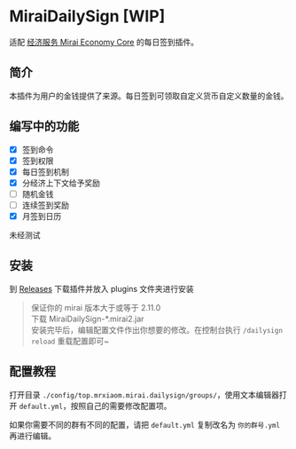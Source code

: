 # MiraiDailySign [WIP]

适配 [经济服务 Mirai Economy Core](https://github.com/cssxsh/mirai-economy-core) 的每日签到插件。

## 简介

本插件为用户的金钱提供了来源。每日签到可领取自定义货币自定义数量的金钱。

## 编写中的功能

* [x] 签到命令
* [x] 签到权限
* [x] 每日签到机制
* [x] 分经济上下文给予奖励
* [ ] 随机金钱
* [ ] 连续签到奖励
* [x] 月签到日历

未经测试

## 安装

到 [Releases](https://github.com/MrXiaoM/MiraiDailySign/releases) 下载插件并放入 plugins 文件夹进行安装

> 保证你的 mirai 版本大于或等于 2.11.0  
> 下载 MiraiDailySign-*.mirai2.jar  
> 安装完毕后，编辑配置文件作出你想要的修改。在控制台执行 `/dailysign reload` 重载配置即可~

## 配置教程

打开目录 `./config/top.mrxiaom.mirai.dailysign/groups/`，使用文本编辑器打开 `default.yml`，按照自己的需要修改配置项。

如果你需要不同的群有不同的配置，请把 `default.yml` 复制改名为 `你的群号.yml` 再进行编辑。

